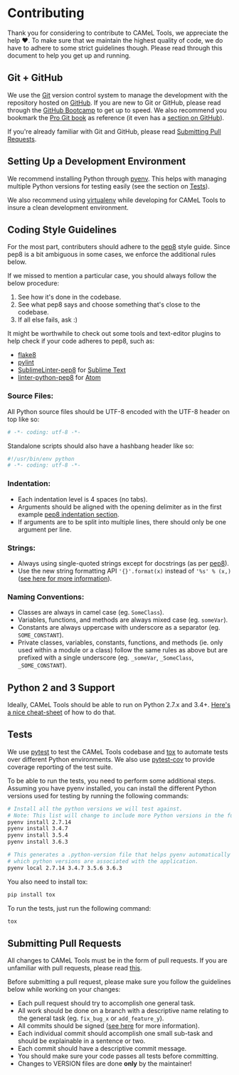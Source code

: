 # Contributing

Thank you for considering to contribute to CAMeL Tools, we appreciate the help :heart:.
To make sure that we maintain the highest quality of code, we do have to adhere to some strict guidelines though.
Please read through this document to help you get up and running.


## Git + GitHub
We use the [Git](https://git-scm.com/) version control system to manage the development with the repository hosted on [GitHub](https://github.com).
If you are new to Git or GitHub, please read through the [GitHub Bootcamp](https://help.github.com/categories/bootcamp/) to get up to speed.
We also recommend you bookmark the [Pro Git book](https://git-scm.com/book/en/v2) as reference (it even has a [section on GitHub](https://git-scm.com/book/en/v2/GitHub-Account-Setup-and-Configuration)). 

If you're already familiar with Git and GitHub, please read [Submitting Pull Requests](#submitting-pull-requests).


## Setting Up a Development Environment

We recommend installing Python through [pyenv](https://github.com/pyenv/pyenv).
This helps with managing multiple Python versions for testing easily (see the section on [Tests](#tests)).

We also recommend using [virtualenv](https://virtualenv.pypa.io/en/stable/) while developing for CAMeL Tools to insure a clean development environment.


## Coding Style Guidelines
For the most part, contributers should adhere to the [pep8](https://www.python.org/dev/peps/pep-0008) style guide. Since pep8 is a bit ambiguous in some cases, we enforce the additional rules below.

If we missed to mention a particular case, you should always follow the below procedure:

1. See how it's done in the codebase.
2. See what pep8 says and choose something that's close to the codebase.
3. If all else fails, ask :)

It might be worthwhile to check out some tools and text-editor plugins to help check if your code adheres to pep8, such as:

* [flake8](https://pypi.python.org/pypi/flake8)
* [pylint](https://www.pylint.org/)
* [SublimeLinter-pep8](https://github.com/SublimeLinter/SublimeLinter-pep8) for [Sublime Text](https://www.sublimetext.com/)
* [linter-python-pep8](https://atom.io/packages/linter-python-pep8) for [Atom](https://atom.io/)

### Source Files:

All Python source files should be UTF-8 encoded with the UTF-8 header on top like so:

```python
# -*- coding: utf-8 -*-
```

Standalone scripts should also have a hashbang header like so:

```python
#!/usr/bin/env python
# -*- coding: utf-8 -*-
```

### Indentation:

* Each indentation level is 4 spaces (no tabs).
* Arguments should be aligned with the opening delimiter as in the first example [pep8 indentation section](https://www.python.org/dev/peps/pep-0008/#indentation).
* If arguments are to be split into multiple lines, there should only be one argument per line.

### Strings:

* Always using single-quoted strings except for docstrings (as per [pep8](https://www.python.org/dev/peps/pep-0008/#string-quotes)).
* Use the new string formatting API `'{}'.format(x)` instead of `'%s' % (x,)` ([see here for more information](https://pyformat.info/)).

### Naming Conventions:

* Classes are always in camel case (eg. `SomeClass`).
* Variables, functions, and methods are always mixed case (eg. `someVar`).
* Constants are always uppercase with underscore as a separator (eg. `SOME_CONSTANT`).
* Private classes, variables, constants, functions, and methods (ie. only used within a module or a class)
follow the same rules as above but are prefixed with a single underscore (eg. `_someVar`, `_SomeClass`, `_SOME_CONSTANT`).

## Python 2 and 3 Support

Ideally, CAMeL Tools should be able to run on Python 2.7.x and 3.4+.
[Here's a nice cheat-sheet](http://python-future.org/compatible_idioms.html) of how to do that.


## Tests
We use [pytest](https://docs.pytest.org) to test the CAMeL Tools codebase and [tox](https://tox.readthedocs.io/en/latest/) to automate tests over different Python environments.
We also use [pytest-cov](https://pypi.python.org/pypi/pytest-cov/) to provide coverage reporting of the test suite.

To be able to run the tests, you need to perform some additional steps.
Assuming you have pyenv installed, you can install the different Python versions used for testing by running the following commands:

```bash
# Install all the python versions we will test against.
# Note: This list will change to include more Python versions in the future.
pyenv install 2.7.14
pyenv install 3.4.7
pyenv install 3.5.4
pyenv install 3.6.3

# This generates a .python-version file that helps pyenv automatically determine
# which python versions are associated with the application.
pyenv local 2.7.14 3.4.7 3.5.6 3.6.3
```

You also need to install tox:
```bash
pip install tox
```

To run the tests, just run the following command:
```bash
tox
```


## Submitting Pull Requests

All changes to CAMeL Tools must be in the form of pull requests.
If you are unfamiliar with pull requests, please read [this](https://git-scm.com/book/en/v2/GitHub-Contributing-to-a-Project).

Before submitting a pull request, please make sure you follow the guidelines below while working on your changes:

* Each pull request should try to accomplish one general task.
* All work should be done on a branch with a descriptive name relating to the general task (eg. `fix_bug_x` or `add_feature_y`).
* All commits should be signed ([see here](https://help.github.com/articles/signing-commits-with-gpg/) for more information).
* Each individual commit should accomplish one small sub-task and should be explainable in a sentence or two.
* Each commit should have a descriptive commit message.
* You should make sure your code passes all tests before committing.
* Changes to VERSION files are done **only** by the maintainer!
